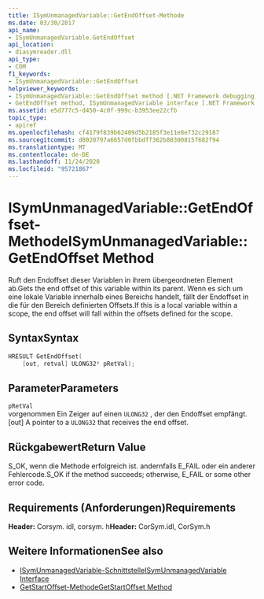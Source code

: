 ```yaml
---
title: ISymUnmanagedVariable::GetEndOffset-Methode
ms.date: 03/30/2017
api_name:
- ISymUnmanagedVariable.GetEndOffset
api_location:
- diasymreader.dll
api_type:
- COM
f1_keywords:
- ISymUnmanagedVariable::GetEndOffset
helpviewer_keywords:
- ISymUnmanagedVariable::GetEndOffset method [.NET Framework debugging]
- GetEndOffset method, ISymUnmanagedVariable interface [.NET Framework debugging]
ms.assetid: e5d777c5-d450-4c0f-999c-b3953ee22cfb
topic_type:
- apiref
ms.openlocfilehash: cf4179f839b62409d5b2185f3e11e8e732c29187
ms.sourcegitcommit: d8020797a6657d0fbbdff362b80300815f682f94
ms.translationtype: MT
ms.contentlocale: de-DE
ms.lasthandoff: 11/24/2020
ms.locfileid: "95721867"
---
```

# <a name="isymunmanagedvariablegetendoffset-method"></a><span data-ttu-id="f635e-102">ISymUnmanagedVariable::GetEndOffset-Methode</span><span class="sxs-lookup"><span data-stu-id="f635e-102">ISymUnmanagedVariable::GetEndOffset Method</span></span>

<span data-ttu-id="f635e-103">Ruft den Endoffset dieser Variablen in ihrem übergeordneten Element ab.</span><span class="sxs-lookup"><span data-stu-id="f635e-103">Gets the end offset of this variable within its parent.</span></span> <span data-ttu-id="f635e-104">Wenn es sich um eine lokale Variable innerhalb eines Bereichs handelt, fällt der Endoffset in die für den Bereich definierten Offsets.</span><span class="sxs-lookup"><span data-stu-id="f635e-104">If this is a local variable within a scope, the end offset will fall within the offsets defined for the scope.</span></span>  
  
## <a name="syntax"></a><span data-ttu-id="f635e-105">Syntax</span><span class="sxs-lookup"><span data-stu-id="f635e-105">Syntax</span></span>  
  
```cpp  
HRESULT GetEndOffset(  
    [out, retval] ULONG32* pRetVal);  
```  
  
## <a name="parameters"></a><span data-ttu-id="f635e-106">Parameter</span><span class="sxs-lookup"><span data-stu-id="f635e-106">Parameters</span></span>  

 `pRetVal`  
 <span data-ttu-id="f635e-107">vorgenommen Ein Zeiger auf einen `ULONG32` , der den Endoffset empfängt.</span><span class="sxs-lookup"><span data-stu-id="f635e-107">[out] A pointer to a `ULONG32` that receives the end offset.</span></span>  
  
## <a name="return-value"></a><span data-ttu-id="f635e-108">Rückgabewert</span><span class="sxs-lookup"><span data-stu-id="f635e-108">Return Value</span></span>  

 <span data-ttu-id="f635e-109">S_OK, wenn die Methode erfolgreich ist. andernfalls E_FAIL oder ein anderer Fehlercode.</span><span class="sxs-lookup"><span data-stu-id="f635e-109">S_OK if the method succeeds; otherwise, E_FAIL or some other error code.</span></span>  
  
## <a name="requirements"></a><span data-ttu-id="f635e-110">Requirements (Anforderungen)</span><span class="sxs-lookup"><span data-stu-id="f635e-110">Requirements</span></span>  

 <span data-ttu-id="f635e-111">**Header:** Corsym. idl, corsym. h</span><span class="sxs-lookup"><span data-stu-id="f635e-111">**Header:** CorSym.idl, CorSym.h</span></span>  
  
## <a name="see-also"></a><span data-ttu-id="f635e-112">Weitere Informationen</span><span class="sxs-lookup"><span data-stu-id="f635e-112">See also</span></span>

- [<span data-ttu-id="f635e-113">ISymUnmanagedVariable-Schnittstelle</span><span class="sxs-lookup"><span data-stu-id="f635e-113">ISymUnmanagedVariable Interface</span></span>](isymunmanagedvariable-interface.md)
- [<span data-ttu-id="f635e-114">GetStartOffset-Methode</span><span class="sxs-lookup"><span data-stu-id="f635e-114">GetStartOffset Method</span></span>](isymunmanagedvariable-getstartoffset-method.md)
